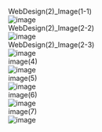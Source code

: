 WebDesign(2)_Image(1-1)<br>
![image](https://github.com/pm4c1/web-design/assets/122862249/55540bd0-d4f0-4a12-8781-fa52a299a594)
<br>WebDesign(2)_Image(2-2)<br>
![image](https://github.com/pm4c1/web-design/assets/122862249/7e21db32-dfee-449f-b710-731333224c51)
<br>WebDesign(2)_Image(2-3)<br>
![image](https://github.com/pm4c1/web-design/assets/122862249/830660a1-3559-45be-bb06-ac0a52bd0e08)
<br>image(4)<br>
![image](https://github.com/pm4c1/web-design/assets/122862249/3488ef12-6486-4a1f-88b6-587d5a7d3cd1)
<br>image(5)<br>
![image](https://github.com/pm4c1/web-design/assets/122862249/83064585-3b30-4593-acd9-de772d16bdab)
<br>image(6)<br>
![image](https://github.com/pm4c1/web-design/assets/122862249/c40d1aa2-db3f-49cf-bab6-a26da0963ae4)
<br>image(7)<br>
![image](https://github.com/pm4c1/web-design/assets/122862249/d80f2d60-eb80-4686-a436-9b57b17a15d8)




